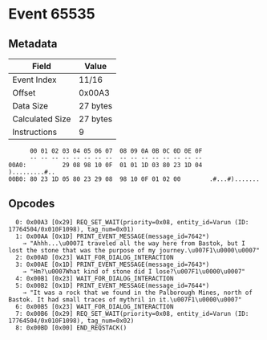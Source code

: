# Event 65535

## Metadata

| Field           | Value    |
|-----------------|----------|
| Event Index     | 11/16    |
| Offset          | 0x00A3   |
| Data Size       | 27 bytes |
| Calculated Size | 27 bytes |
| Instructions    | 9        |

```
      00 01 02 03 04 05 06 07  08 09 0A 0B 0C 0D 0E 0F
      -- -- -- -- -- -- -- --  -- -- -- -- -- -- -- --
00A0:          29 08 98 10 0F  01 01 1D 03 80 23 1D 04     ).........#..
00B0: 80 23 1D 05 80 23 29 08  98 10 0F 01 02 00        .#...#).......  
```

## Opcodes

```
  0: 0x00A3 [0x29] REQ_SET_WAIT(priority=0x08, entity_id=Varun (ID: 17764504/0x010F1098), tag_num=0x01)
  1: 0x00AA [0x1D] PRINT_EVENT_MESSAGE(message_id=7642*)
    → "Ahhh...\u0007I traveled all the way here from Bastok, but I lost the stone that was the purpose of my journey.\u007F1\u0000\u0007"
  2: 0x00AD [0x23] WAIT_FOR_DIALOG_INTERACTION
  3: 0x00AE [0x1D] PRINT_EVENT_MESSAGE(message_id=7643*)
    → "Hm?\u0007What kind of stone did I lose?\u007F1\u0000\u0007"
  4: 0x00B1 [0x23] WAIT_FOR_DIALOG_INTERACTION
  5: 0x00B2 [0x1D] PRINT_EVENT_MESSAGE(message_id=7644*)
    → "It was a rock that we found in the Palborough Mines, north of Bastok. It had small traces of mythril in it.\u007F1\u0000\u0007"
  6: 0x00B5 [0x23] WAIT_FOR_DIALOG_INTERACTION
  7: 0x00B6 [0x29] REQ_SET_WAIT(priority=0x08, entity_id=Varun (ID: 17764504/0x010F1098), tag_num=0x02)
  8: 0x00BD [0x00] END_REQSTACK()
```
